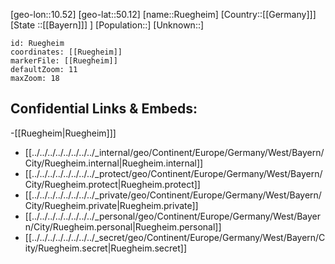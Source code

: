 ﻿---
location: [50.12,10.52]
mapzoom: [7,12] 
mapmarker: city 
type: City
tags:
- geo/City


SpocWebEntityId: 33844
isDeleted: false
confidential: public

---
[geo-lon::10.52]
[geo-lat::50.12]
[name::Ruegheim]
[Country::[[Germany]]]
[State ::[[Bayern]]] ]
[Population::]
[Unknown::]


```leaflet
id: Ruegheim
coordinates: [[Ruegheim]]
markerFile: [[Ruegheim]]
defaultZoom: 11 
maxZoom: 18
```


## Confidential Links & Embeds: 
-[[Ruegheim|Ruegheim]]] 
- [[../../../../../../../../_internal/geo/Continent/Europe/Germany/West/Bayern/City/Ruegheim.internal|Ruegheim.internal]] 
- [[../../../../../../../../_protect/geo/Continent/Europe/Germany/West/Bayern/City/Ruegheim.protect|Ruegheim.protect]] 
- [[../../../../../../../../_private/geo/Continent/Europe/Germany/West/Bayern/City/Ruegheim.private|Ruegheim.private]] 
- [[../../../../../../../../_personal/geo/Continent/Europe/Germany/West/Bayern/City/Ruegheim.personal|Ruegheim.personal]] 
- [[../../../../../../../../_secret/geo/Continent/Europe/Germany/West/Bayern/City/Ruegheim.secret|Ruegheim.secret]] 
